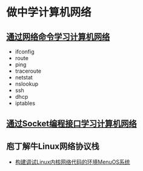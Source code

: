 # 做中学计算机网络

## [通过网络命令学习计算机网络](netutilities.md)

* ifconfig
* route
* ping
* traceroute
* netstat
* nslookup
* ssh
* dhcp
* iptables

## [通过Socket编程接口学习计算机网络](socket.md)



## 庖丁解牛Linux网络协议栈

* [构建调试Linux内核网络代码的环境MenuOS系统](setupMenuOS.md)
